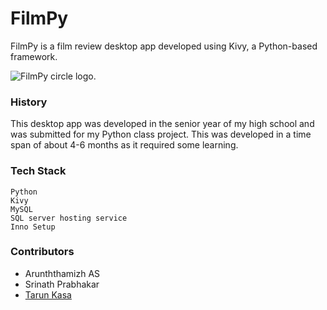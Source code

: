 # FilmPy
FilmPy is a film review desktop app developed using Kivy, a Python-based framework.

![FilmPy circle logo](./Images/flm.png "FilmPy Logo").

### History
This desktop app was developed in the senior year of my high school and was submitted for my Python class project. This was developed in a time span of about 4-6 months as it required some learning.

### Tech Stack
```
Python
Kivy
MySQL
SQL server hosting service
Inno Setup
```

### Contributors
- Arunththamizh AS
- Srinath Prabhakar
- [Tarun Kasa](https://www.linkedin.com/in/tarun-kasa-23613024b)
